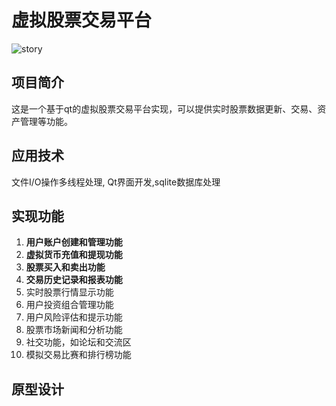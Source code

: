 # 虚拟股票交易平台
![story](https://github.com/WHUCScoke/Virtual-stock-trading-platform/blob/master/picture/process.png)
## 项目简介
这是一个基于qt的虚拟股票交易平台实现，可以提供实时股票数据更新、交易、资产管理等功能。
## 应用技术
文件I/O操作多线程处理, Qt界面开发,sqlite数据库处理
## 实现功能
1. **用户账户创建和管理功能**   
2. **虚拟货币充值和提现功能**   
3. **股票买入和卖出功能**   
4. **交易历史记录和报表功能**   
5. 实时股票行情显示功能
6. 用户投资组合管理功能
7. 用户风险评估和提示功能
8. 股票市场新闻和分析功能
9. 社交功能，如论坛和交流区
10. 模拟交易比赛和排行榜功能
## 原型设计
